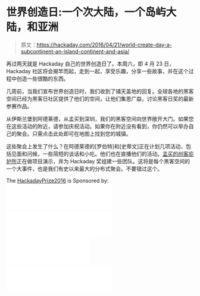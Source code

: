 # 世界创造日:一个次大陆，一个岛屿大陆，和亚洲

> 原文：<https://hackaday.com/2016/04/21/world-create-day-a-subcontinent-an-island-continent-and-asia/>

再过两天就是 Hackaday 自己的世界创造日了。本周六，即 4 月 23 日，Hackaday 社区将会揭竿而起，走到一起，享受乐趣，分享一些故事，并在这个过程中创造一些很酷的东西。

几周前，当我们宣布世界创造日时，我们收到了铺天盖地的回复。全球各地的黑客空间已经为黑客日社区提供了他们的空间，让他们集思广益，讨论黑客日奖的最新参赛作品。

从伊斯兰堡到阿德莱德，从孟买到深圳，我们的黑客空间向世界敞开大门。如果您在这些活动的附近，请参加庆祝活动。如果你在附近没有看到，你仍然可以举办自己的聚会。只需点击此处即可在地图上找到您的城镇。

这些聚会上发生了什么？在阿德莱德的[罗伯特]和[史蒂文]正在计划几项活动，包括见面和问候，一些简短的谈话和小吃。他们也在直播他们的活动。[孟买的创客庇护所](https://hackaday.io/event/11035-world-create-day-at-makers-asylum-mumbai)正在做项目演示，并为 Hackaday 奖组建一些团队。这将是每个黑客空间的一个大事件，也是我们有史以来最大的分布式聚会。不要错过这个。

The [HackadayPrize2016](http://hackaday.io/prize) is Sponsored by: [![Atmel](img/2e52aec37df7a9bb2e83735e78e154fe.png)](http://hackaday.io/atmel)  [![Microchip](img/058307fc153f1ab19d84443be4f08cfb.png)](http://hackaday.io/microchip)  [![Digi-Key](img/451cc9c9dd3307f9cc00715f8e9632e5.png)](http://www.digikey.com/)  [![Supplyframe](img/acce516476edc2011f11f70c89a4a2f6.png)](http://supplyframe.com/)